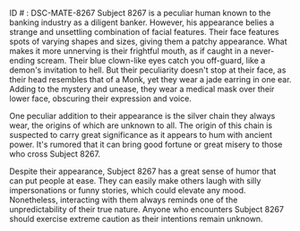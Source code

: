 ID # : DSC-MATE-8267
Subject 8267 is a peculiar human known to the banking industry as a diligent banker. However, his appearance belies a strange and unsettling combination of facial features. Their face features spots of varying shapes and sizes, giving them a patchy appearance. What makes it more unnerving is their frightful mouth, as if caught in a never-ending scream. Their blue clown-like eyes catch you off-guard, like a demon's invitation to hell. But their peculiarity doesn't stop at their face, as their head resembles that of a Monk, yet they wear a jade earring in one ear. Adding to the mystery and unease, they wear a medical mask over their lower face, obscuring their expression and voice.

One peculiar addition to their appearance is the silver chain they always wear, the origins of which are unknown to all. The origin of this chain is suspected to carry great significance as it appears to hum with ancient power. It's rumored that it can bring good fortune or great misery to those who cross Subject 8267.

Despite their appearance, Subject 8267 has a great sense of humor that can put people at ease. They can easily make others laugh with silly impersonations or funny stories, which could elevate any mood. Nonetheless, interacting with them always reminds one of the unpredictability of their true nature. Anyone who encounters Subject 8267 should exercise extreme caution as their intentions remain unknown.